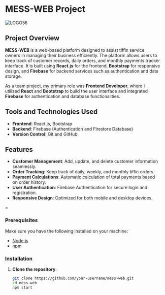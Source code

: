# MESS-WEB Project

![LOGO56](https://github.com/user-attachments/assets/e948a5cb-aac2-4160-bc47-8a8b073ffa36)

## Project Overview
**MESS-WEB** is a web-based platform designed to assist tiffin service owners in managing their business efficiently. The platform allows users to keep track of customer records, daily orders, and monthly payments tracker interface. It is built using **React.js** for the frontend, **Bootstrap** for responsive design, and **Firebase** for backend services such as authentication and data storage.

As a team project, my primary role was **Frontend Developer**, where I utilized **React** and **Bootstrap** to build the user interface and integrated **Firebase** for authentication and database functionalities.





## Tools and Technologies Used
- **Frontend**: React.js, Bootstrap
- **Backend**: Firebase (Authentication and Firestore Database)
- **Version Control**: Git and GitHub


## Features
- **Customer Management**: Add, update, and delete customer information seamlessly.
- **Order Tracking**: Keep track of daily, weekly, and monthly tiffin orders.
- **Payment Calculations**: Automatic calculation of total payments based on order history.
- **User Authentication**: Firebase Authentication for secure login and registration.
- **Responsive Design**: Optimized for both mobile and desktop devices.

=
### Prerequisites
Make sure you have the following installed on your machine:
- [Node.js](https://nodejs.org/en/)
- [npm](https://www.npmjs.com/)

### Installation
1. **Clone the repository**:
   ```bash
   git clone https://github.com/your-username/mess-web.git
   cd mess-web
   npm start
